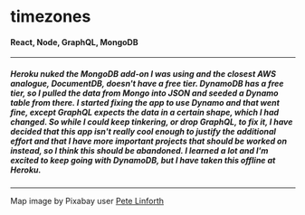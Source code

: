 # timezones

#### React, Node, GraphQL, MongoDB
-------------------------------------------------------------------------------

##### Heroku nuked the MongoDB add-on I was using and the closest AWS analogue, DocumentDB, doesn't have a free tier. DynamoDB has a free tier, so I pulled the data from Mongo into JSON and seeded a Dynamo table from there. I started fixing the app to use Dynamo and that went fine, except GraphQL expects the data in a certain shape, which I had changed. So while I could keep tinkering, or drop GraphQL, to fix it, I have decided that this app isn't really cool enough to justify the additional effort and that I have more important projects that should be worked on instead, so I think this should be abandoned. I learned a lot and I'm excited to keep going with DynamoDB, but I have taken this offline at Heroku.
-------------------------------------------------------------------------------

Map image by Pixabay user [Pete Linforth](https://pixabay.com/users/TheDigitalArtist-202249/?utm_source=link-attribution&amp;utm_medium=referral&amp;utm_campaign=image&amp;utm_content=4181261)
